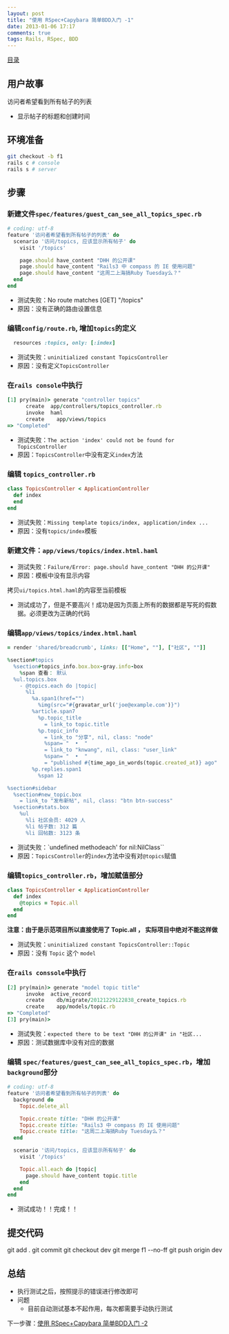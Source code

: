 ```yaml
---
layout: post
title: "使用 RSpec+Capybara 简单BDD入门 -1"
date: 2013-01-06 17:17
comments: true
tags: Rails, RSpec, BDD
---
```

[目录](/2013/01/06/ruby-china-clone-cover)

## 用户故事

访问者希望看到所有帖子的列表

- 显示帖子的标题和创建时间

## 环境准备

```bash
git checkout -b f1
rails c # console
rails s # server
```

## 步骤

### 新建文件`spec/features/guest_can_see_all_topics_spec.rb`

```rb
# coding: utf-8
feature '访问者希望看到所有帖子的列表' do
  scenario '访问/topics, 应该显示所有帖子' do
    visit '/topics'

    page.should have_content "DHH 的公开课"
    page.should have_content "Rails3 中 compass 的 IE 使用问题"
    page.should have_content "这周二上海搞Ruby Tuesday么？"
  end
end
```

- 测试失败：No route matches [GET] "/topics"
- 原因：没有正确的路由设置信息

### 编辑`config/route.rb`, 增加`topics`的定义

```rb
  resources :topics, only: [:index]
```

- 测试失败：`uninitialized constant TopicsController`
- 原因：没有定义`TopicsController`

### 在`rails console`中执行

```rb
[1] pry(main)> generate "controller topics"
      create  app/controllers/topics_controller.rb
      invoke  haml
      create    app/views/topics
=> "Completed"
```

- 测试失败：`The action 'index' could not be found for TopicsController`
- 原因：`TopicsController`中没有定义`index`方法

### 编辑 `topics_controller.rb`

```rb
class TopicsController < ApplicationController
  def index
  end
end
```

- 测试失败：`Missing template topics/index, application/index ...`
- 原因：没有`topics/index`模板


### 新建文件：`app/views/topics/index.html.haml`

- 测试失败：`Failure/Error: page.should have_content "DHH 的公开课"`
- 原因：模板中没有显示内容

拷贝`ui/topics.html.haml`的内容至当前模板

- 测试成功了，但是不要高兴！成功是因为页面上所有的数据都是写死的假数据。必须更改为正确的代码

### 编辑`app/views/topics/index.html.haml`

```rb
= render 'shared/breadcrumb', links: [["Home", ""], ["社区", ""]]

%section#topics
  %section#topics_info.box.box-gray.info-box
    %span 查看： 默认
  %ul.topics.box
    - @topics.each do |topic|
      %li
        %a.span1(href="")
          %img(src="#{gravatar_url('joe@example.com')}")
        %article.span7
          %p.topic_title
            = link_to topic.title
          %p.topic_info
            = link_to "分享", nil, class: "node"
            %span= "  •  "
            = link_to "knwang", nil, class: "user_link"
            %span= "  •  "
            = "published #{time_ago_in_words(topic.created_at)} ago"
        %p.replies.span1
          %span 12

%section#sidebar
  %section#new_topic.box
    = link_to "发布新帖", nil, class: "btn btn-success"
  %section#stats.box
    %ul
      %li 社区会员: 4029 人
      %li 帖子数: 312 篇
      %li 回帖数: 3123 条
```

- 测试失败：`undefined methodeach' for nil:NilClass``
- 原因：`TopicsController`的`index`方法中没有对`@topics`赋值

### 编辑`topics_controller.rb`，增加赋值部分

```rb
class TopicsController < ApplicationController
  def index
    @topics = Topic.all
  end
end
```

**注意：由于是示范项目所以直接使用了 Topic.all ， 实际项目中绝对不能这样做**

- 测试失败：`uninitialized constant TopicsController::Topic`
- 原因：没有 `Topic` 这个 `model`

### 在`rails conssole`中执行

```rb
[2] pry(main)> generate "model topic title"
      invoke  active_record
      create    db/migrate/20121229122838_create_topics.rb
      create    app/models/topic.rb
=> "Completed"
[3] pry(main)>
```

- 测试失败：`expected there to be text "DHH 的公开课" in "社区...`
- 原因：测试数据库中没有对应的数据

### 编辑 `spec/features/guest_can_see_all_topics_spec.rb`，增加`background`部分

```rb
# coding: utf-8
feature '访问者希望看到所有帖子的列表' do
  background do
    Topic.delete_all

    Topic.create title: "DHH 的公开课"
    Topic.create title: "Rails3 中 compass 的 IE 使用问题"
    Topic.create title: "这周二上海搞Ruby Tuesday么？"
  end

  scenario '访问/topics, 应该显示所有帖子' do
    visit '/topics'

    Topic.all.each do |topic|
      page.should have_content topic.title
    end
  end
end
```

- 测试成功！！完成！！

## 提交代码

git add .
git commit
git checkout dev
git merge f1 --no-ff
git push origin dev

## 总结

- 执行测试之后，按照提示的错误进行修改即可
- 问题
    - 目前自动测试基本不起作用，每次都需要手动执行测试

下一步骤：[使用 RSpec+Capybara 简单BDD入门 -2](/2013/01/06/ruby-china-clone-2)
